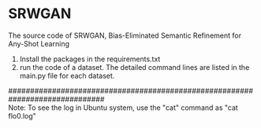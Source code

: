 # SRWGAN
The source code of SRWGAN, Bias-Eliminated Semantic Refinement for Any-Shot Learning

1. Install the packages in the requirements.txt
2. run the code of a dataset. The detailed command lines are listed in the main.py file for each dataset.


##############################################################################  
Note: To see the log in Ubuntu system, use the "cat" command as "cat flo0.log" 
